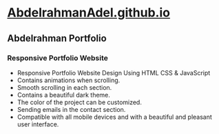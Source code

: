 # [AbdelrahmanAdel.github.io](https://abdelrahmanadel-fci.github.io/Portfolio/)

## Abdelrahman Portfolio

### Responsive Portfolio Website

- Responsive Portfolio Website Design Using HTML CSS & JavaScript
- Contains animations when scrolling.
- Smooth scrolling in each section.
- Contains a beautiful dark theme.
- The color of the project can be customized.
- Sending emails in the contact section.
- Compatible with all mobile devices and with a beautiful and pleasant user interface.
